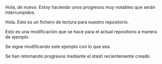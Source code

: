 Hola, de nuevo. Estoy haciendo unos progresos muy notables que serán interrumpidos.

Hola. Esto es un fichero de lectura para nuestro repositorio.

Esto es una modificación que se hace para el actual repositorio a manera de ejemplo.

Se sigue modificando este ejemplo con lo que sea.

Se han retomando progresos mediante el stash recientemente creado.
